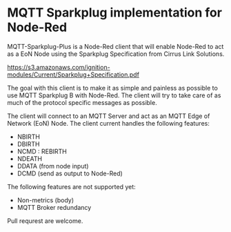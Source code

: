 # MQTT Sparkplug implementation for Node-Red

MQTT-Sparkplug-Plus is a Node-Red client that will enable Node-Red to act as a EoN Node using the Sparkplug Specification from Cirrus Link Solutions.

<https://s3.amazonaws.com/ignition-modules/Current/Sparkplug+Specification.pdf>

The goal with this client is to make it as simple and painless as possible to use MQTT Sparkplug B with Node-Red. The client will try to take care of as much of the protocol specific messages as possible.

The client will connect to an MQTT Server and act as an MQTT Edge of Network (EoN) Node. The client current handles the following features:
* NBIRTH
* DBIRTH
* NCMD : REBIRTH
* NDEATH
* DDATA (from node input)
* DCMD (send as output to Node-Red)

The following features are not supported yet:
* Non-metrics (body)
* MQTT Broker redundancy

Pull requrest are welcome.
